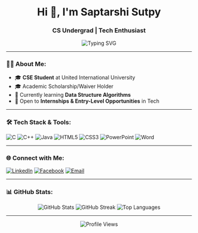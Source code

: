 <h1 align="center">Hi 👋, I'm Saptarshi Sutpy</h1>
<h3 align="center">CS Undergrad | Tech Enthusiast</h3>

<p align="center">
  <img src="https://readme-typing-svg.herokuapp.com?font=Fira+Code&size=22&duration=3000&pause=1000&center=true&width=450&lines=Computer+Science+Student;Always+Learning+Something+New" alt="Typing SVG" />
</p>

---

### 🧑‍💻 About Me:
- 🎓 **CSE Student** at United International University
- 🎓 Academic Scholarship/Waiver Holder
- 🌱 Currently learning **Data Structure Algorithms**
- 🚀 Open to **Internships & Entry-Level Opportunities** in Tech

---

### 🛠️ Tech Stack & Tools:
![C](https://img.shields.io/badge/C-00599C?style=for-the-badge&logo=c&logoColor=white)
![C++](https://img.shields.io/badge/C++-00599C?style=for-the-badge&logo=cplusplus&logoColor=white)
![Java](https://img.shields.io/badge/Java-007396?style=for-the-badge&logo=java&logoColor=white)
![HTML5](https://img.shields.io/badge/HTML5-E34F26?style=for-the-badge&logo=html5&logoColor=white)
![CSS3](https://img.shields.io/badge/CSS3-1572B6?style=for-the-badge&logo=css3&logoColor=white)
![PowerPoint](https://img.shields.io/badge/PowerPoint-B7472A?style=for-the-badge&logo=microsoftpowerpoint&logoColor=white)
![Word](https://img.shields.io/badge/Word-2B579A?style=for-the-badge&logo=microsoftword&logoColor=white)

---

### 🌐 Connect with Me:
[![LinkedIn](https://img.shields.io/badge/LinkedIn-0077B5?style=for-the-badge&logo=linkedin&logoColor=white)](https://linkedin.com/in/saptarshisupty)
[![Facebook](https://img.shields.io/badge/Facebook-1877F2?style=for-the-badge&logo=facebook&logoColor=white)](https://facebook.com/saptarshisupty)
[![Email](https://img.shields.io/badge/Email-D14836?style=for-the-badge&logo=gmail&logoColor=white)](saptarshisupty28@gmail.com)

---

### 📊 GitHub Stats:
<p align="center">
  <img src="https://github-readme-stats.vercel.app/api?username=saptarshisupty&show_icons=true&theme=radical" alt="GitHub Stats" />
  <img src="https://github-readme-streak-stats.herokuapp.com/?user=saptarshisupty&theme=radical" alt="GitHub Streak" />
  <img src="https://github-readme-stats.vercel.app/api/top-langs/?username=saptarshisupty&layout=compact&theme=radical" alt="Top Languages" />
</p>

---

<p align="center">
  <img src="https://komarev.com/ghpvc/?username=saptarshisupty&label=Profile%20Views&color=brightgreen&style=flat" alt="Profile Views" />
</p>
